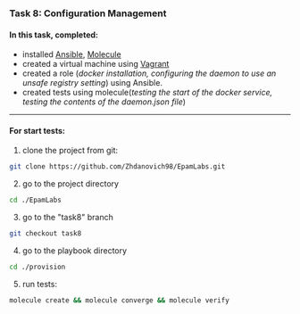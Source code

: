 ### Task 8: Configuration Management ###
#### In this task, completed: ####
-   installed [Ansible](https://docs.ansible.com/), [Molecule](https://molecule.readthedocs.io/en/latest/)
-   created a virtual machine using [Vagrant](https://www.vagrantup.com/docs)
-   created a role (*docker installation, configuring the daemon to use an unsafe registry setting*) using Ansible.
-   created tests using molecule(*testing the start of the docker service, testing the contents of the daemon.json file*)
---
#### For start tests: ####
1.   clone the project from git:
```sh
git clone https://github.com/Zhdanovich98/EpamLabs.git
```
2.   go to the project directory
```sh
cd ./EpamLabs
```
3.    go to the "task8" branch
```sh
git checkout task8
```
4.   go to the playbook  directory
```sh
cd ./provision
```
5.   run tests:
```sh
molecule create && molecule converge && molecule verify
```
